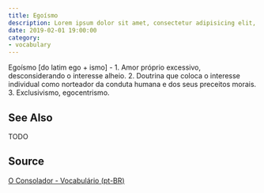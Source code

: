 ```yaml
---
title: Egoísmo
description: Lorem ipsum dolor sit amet, consectetur adipisicing elit, sed do eiusmod tempor incididunt ut labore et dolore magna aliqua.  TODO
date: 2019-02-01 19:00:00
category:
- vocabulary
---
```


Egoísmo [do latim ego + ismo] - 1. Amor próprio excessivo, desconsiderando o interesse alheio. 2. Doutrina que coloca o interesse individual como norteador da conduta humana e dos seus preceitos morais. 3. Exclusivismo, egocentrismo.

## See Also
TODO

## Source
[O Consolador - Vocabulário (pt-BR)](http://www.oconsolador.com.br/linkfixo/vocabulario/principal.html)


